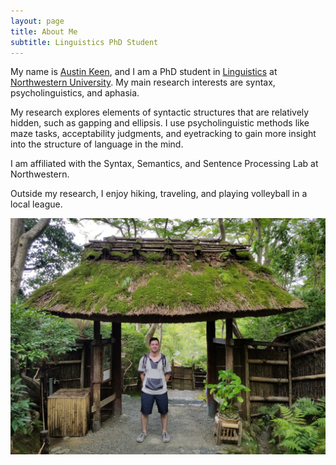```yaml
---
layout: page
title: About Me
subtitle: Linguistics PhD Student
---
```


My name is [Austin Keen](https://www.name-coach.com/austin-d-keen), and I am a PhD student in [Linguistics](https://linguistics.northwestern.edu/index.html) at [Northwestern University](https://www.northwestern.edu/). My main research interests are syntax, psycholinguistics, and aphasia.

My research explores elements of syntactic structures that are relatively hidden, such as gapping and ellipsis. I use psycholinguistic methods like maze tasks, acceptability judgments, and eyetracking to gain more insight into the structure of language in the mind.

I am affiliated with the Syntax, Semantics, and Sentence Processing Lab at Northwestern.

Outside my research, I enjoy hiking, traveling, and playing volleyball in a local league.

![Kyoto Hiking Trip](/assets/img/Kyoto_hike.jpg)